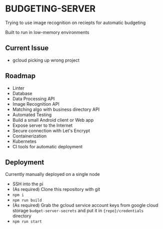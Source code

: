 # BUDGETING-SERVER
Trying to use image recognition on reciepts for automatic budgeting

Built to run in low-memory environments

## Current Issue
* gcloud picking up wrong project

## Roadmap
* Linter
* Database
* Data Processing API
* Image Recognition API
* Matching algo with business directory API
* Automated Testing
* Build a small Android client or Web app
* Expose server to the Internet
* Secure connection with Let's Encrypt
* Containerization
* Kubernetes
* CI tools for automatic deployment

## Deployment
Currently manually deployed on a single node
* SSH into the pi
* (As required) Clone this repository with git
* `npm i`
* `npm run build`
* (As required) Grab the gcloud service account keys from google cloud storage `budget-server-secrets` and put it in `{repo}/credentials` directory
* `npm run start`